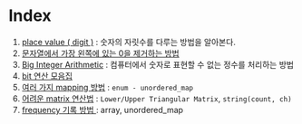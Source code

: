 # Index
1. [place value ( digit )](1_place_value(digit).md) : 숫자의 자릿수를 다루는 방법을 알아본다.
2. [문자열에서 가장 왼쪽에 있는 0을 제거하는 방법](2_remove_zero_from_string.md)
3. [Big Integer Arithmetic](3_Big_Integer_Arithmetic.md) : 컴퓨터에서 숫자로 표현할 수 없는 정수를 처리하는 방법
4. [bit 연산 모음집](4_bitwise_operation.md)
5. [여러 가지 mapping 방법](5_mapping.md) : `enum - unordered_map`
6. [어려운 matrix 연산법](6_matrix_operation.md) : `Lower/Upper Triangular Matrix`, `string(count, ch)`
7. [ frequency 기록 방법 ](7_frequency.md) : array, unordered_map